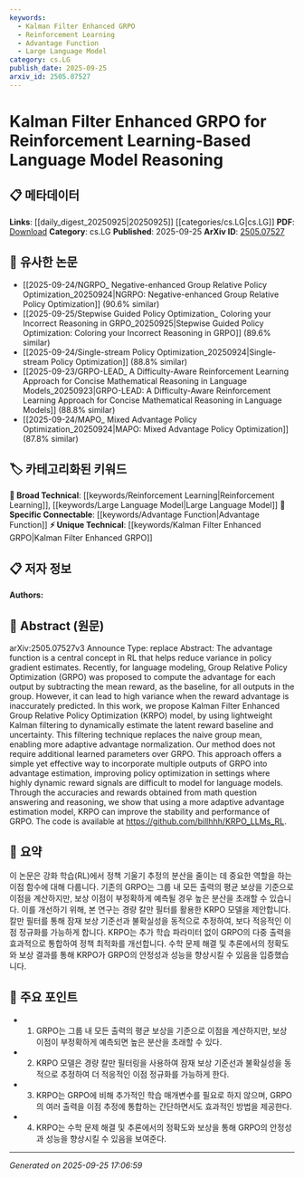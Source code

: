 ```yaml
---
keywords:
  - Kalman Filter Enhanced GRPO
  - Reinforcement Learning
  - Advantage Function
  - Large Language Model
category: cs.LG
publish_date: 2025-09-25
arxiv_id: 2505.07527
---
```


<!-- KEYWORD_LINKING_METADATA:
{
  "processed_timestamp": "2025-09-25T17:06:59.302077",
  "vocabulary_version": "1.0",
  "selected_keywords": [
    "Kalman Filter Enhanced GRPO",
    "Reinforcement Learning",
    "Advantage Function",
    "Large Language Model"
  ],
  "rejected_keywords": [],
  "similarity_scores": {
    "Kalman Filter Enhanced GRPO": 0.78,
    "Reinforcement Learning": 0.85,
    "Advantage Function": 0.72,
    "Large Language Model": 0.8
  },
  "extraction_method": "AI_prompt_based",
  "budget_applied": true,
  "candidates_json": {
    "candidates": [
      {
        "surface": "Kalman Filter Enhanced Group Relative Policy Optimization",
        "canonical": "Kalman Filter Enhanced GRPO",
        "aliases": [
          "KRPO"
        ],
        "category": "unique_technical",
        "rationale": "KRPO represents a novel integration of Kalman filtering with GRPO, offering a unique approach to advantage estimation in reinforcement learning.",
        "novelty_score": 0.75,
        "connectivity_score": 0.65,
        "specificity_score": 0.85,
        "link_intent_score": 0.78
      },
      {
        "surface": "Reinforcement Learning",
        "canonical": "Reinforcement Learning",
        "aliases": [
          "RL"
        ],
        "category": "broad_technical",
        "rationale": "Reinforcement Learning is a foundational concept in the paper, connecting it to a wide array of related research.",
        "novelty_score": 0.4,
        "connectivity_score": 0.9,
        "specificity_score": 0.7,
        "link_intent_score": 0.85
      },
      {
        "surface": "Advantage Function",
        "canonical": "Advantage Function",
        "aliases": [],
        "category": "specific_connectable",
        "rationale": "The advantage function is central to the paper's methodology, linking it to broader discussions on policy optimization.",
        "novelty_score": 0.55,
        "connectivity_score": 0.75,
        "specificity_score": 0.8,
        "link_intent_score": 0.72
      },
      {
        "surface": "Language Model",
        "canonical": "Large Language Model",
        "aliases": [
          "LLM"
        ],
        "category": "broad_technical",
        "rationale": "Language models are critical to the paper's context, connecting it to ongoing developments in NLP.",
        "novelty_score": 0.5,
        "connectivity_score": 0.88,
        "specificity_score": 0.65,
        "link_intent_score": 0.8
      }
    ],
    "ban_list_suggestions": [
      "policy optimization",
      "reward signals"
    ]
  },
  "decisions": [
    {
      "candidate_surface": "Kalman Filter Enhanced Group Relative Policy Optimization",
      "resolved_canonical": "Kalman Filter Enhanced GRPO",
      "decision": "linked",
      "scores": {
        "novelty": 0.75,
        "connectivity": 0.65,
        "specificity": 0.85,
        "link_intent": 0.78
      }
    },
    {
      "candidate_surface": "Reinforcement Learning",
      "resolved_canonical": "Reinforcement Learning",
      "decision": "linked",
      "scores": {
        "novelty": 0.4,
        "connectivity": 0.9,
        "specificity": 0.7,
        "link_intent": 0.85
      }
    },
    {
      "candidate_surface": "Advantage Function",
      "resolved_canonical": "Advantage Function",
      "decision": "linked",
      "scores": {
        "novelty": 0.55,
        "connectivity": 0.75,
        "specificity": 0.8,
        "link_intent": 0.72
      }
    },
    {
      "candidate_surface": "Language Model",
      "resolved_canonical": "Large Language Model",
      "decision": "linked",
      "scores": {
        "novelty": 0.5,
        "connectivity": 0.88,
        "specificity": 0.65,
        "link_intent": 0.8
      }
    }
  ]
}
-->

# Kalman Filter Enhanced GRPO for Reinforcement Learning-Based Language Model Reasoning

## 📋 메타데이터

**Links**: [[daily_digest_20250925|20250925]] [[categories/cs.LG|cs.LG]]
**PDF**: [Download](https://arxiv.org/pdf/2505.07527.pdf)
**Category**: cs.LG
**Published**: 2025-09-25
**ArXiv ID**: [2505.07527](https://arxiv.org/abs/2505.07527)

## 🔗 유사한 논문
- [[2025-09-24/NGRPO_ Negative-enhanced Group Relative Policy Optimization_20250924|NGRPO: Negative-enhanced Group Relative Policy Optimization]] (90.6% similar)
- [[2025-09-25/Stepwise Guided Policy Optimization_ Coloring your Incorrect Reasoning in GRPO_20250925|Stepwise Guided Policy Optimization: Coloring your Incorrect Reasoning in GRPO]] (89.6% similar)
- [[2025-09-24/Single-stream Policy Optimization_20250924|Single-stream Policy Optimization]] (88.8% similar)
- [[2025-09-23/GRPO-LEAD_ A Difficulty-Aware Reinforcement Learning Approach for Concise Mathematical Reasoning in Language Models_20250923|GRPO-LEAD: A Difficulty-Aware Reinforcement Learning Approach for Concise Mathematical Reasoning in Language Models]] (88.8% similar)
- [[2025-09-24/MAPO_ Mixed Advantage Policy Optimization_20250924|MAPO: Mixed Advantage Policy Optimization]] (87.8% similar)

## 🏷️ 카테고리화된 키워드
**🧠 Broad Technical**: [[keywords/Reinforcement Learning|Reinforcement Learning]], [[keywords/Large Language Model|Large Language Model]]
**🔗 Specific Connectable**: [[keywords/Advantage Function|Advantage Function]]
**⚡ Unique Technical**: [[keywords/Kalman Filter Enhanced GRPO|Kalman Filter Enhanced GRPO]]

## 📋 저자 정보

**Authors:** 

## 📄 Abstract (원문)

arXiv:2505.07527v3 Announce Type: replace 
Abstract: The advantage function is a central concept in RL that helps reduce variance in policy gradient estimates. Recently, for language modeling, Group Relative Policy Optimization (GRPO) was proposed to compute the advantage for each output by subtracting the mean reward, as the baseline, for all outputs in the group. However, it can lead to high variance when the reward advantage is inaccurately predicted. In this work, we propose Kalman Filter Enhanced Group Relative Policy Optimization (KRPO) model, by using lightweight Kalman filtering to dynamically estimate the latent reward baseline and uncertainty. This filtering technique replaces the naive group mean, enabling more adaptive advantage normalization. Our method does not require additional learned parameters over GRPO. This approach offers a simple yet effective way to incorporate multiple outputs of GRPO into advantage estimation, improving policy optimization in settings where highly dynamic reward signals are difficult to model for language models. Through the accuracies and rewards obtained from math question answering and reasoning, we show that using a more adaptive advantage estimation model, KRPO can improve the stability and performance of GRPO. The code is available at https://github.com/billhhh/KRPO_LLMs_RL.

## 📝 요약

이 논문은 강화 학습(RL)에서 정책 기울기 추정의 분산을 줄이는 데 중요한 역할을 하는 이점 함수에 대해 다룹니다. 기존의 GRPO는 그룹 내 모든 출력의 평균 보상을 기준으로 이점을 계산하지만, 보상 이점이 부정확하게 예측될 경우 높은 분산을 초래할 수 있습니다. 이를 개선하기 위해, 본 연구는 경량 칼만 필터를 활용한 KRPO 모델을 제안합니다. 칼만 필터를 통해 잠재 보상 기준선과 불확실성을 동적으로 추정하여, 보다 적응적인 이점 정규화를 가능하게 합니다. KRPO는 추가 학습 파라미터 없이 GRPO의 다중 출력을 효과적으로 통합하여 정책 최적화를 개선합니다. 수학 문제 해결 및 추론에서의 정확도와 보상 결과를 통해 KRPO가 GRPO의 안정성과 성능을 향상시킬 수 있음을 입증했습니다.

## 🎯 주요 포인트

- 1. GRPO는 그룹 내 모든 출력의 평균 보상을 기준으로 이점을 계산하지만, 보상 이점이 부정확하게 예측되면 높은 분산을 초래할 수 있다.
- 2. KRPO 모델은 경량 칼만 필터링을 사용하여 잠재 보상 기준선과 불확실성을 동적으로 추정하여 더 적응적인 이점 정규화를 가능하게 한다.
- 3. KRPO는 GRPO에 비해 추가적인 학습 매개변수를 필요로 하지 않으며, GRPO의 여러 출력을 이점 추정에 통합하는 간단하면서도 효과적인 방법을 제공한다.
- 4. KRPO는 수학 문제 해결 및 추론에서의 정확도와 보상을 통해 GRPO의 안정성과 성능을 향상시킬 수 있음을 보여준다.


---

*Generated on 2025-09-25 17:06:59*